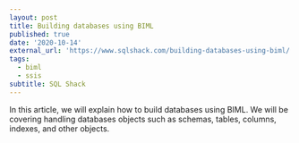 ```yaml
---
layout: post
title: Building databases using BIML
published: true
date: '2020-10-14'
external_url: 'https://www.sqlshack.com/building-databases-using-biml/'
tags:
  - biml
  - ssis
subtitle: SQL Shack
---
```

In this article, we will explain how to build databases using BIML. We will be covering handling databases objects such as schemas, tables, columns, indexes, and other objects.

